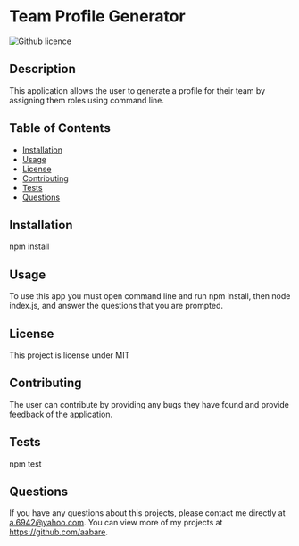 # Team Profile Generator
  ![Github licence](http://img.shields.io/badge/license-MIT-blue.svg)
  
  ## Description 
  This application allows the user to generate a profile for their team by assigning them roles using command line.
  ## Table of Contents
  * [Installation](#installation)
  * [Usage](#usage)
  * [License](#license)
  * [Contributing](#contributing)
  * [Tests](#tests)
  * [Questions](#questions)
  
  ## Installation 
  npm install
  ## Usage 
  To use this app you must open command line and run npm install, then node index.js, and answer the questions that you are prompted.
  ## License 
  This project is license under MIT
  ## Contributing 
  The user can contribute by providing any bugs they have found and provide feedback of the application.
  ## Tests
  npm test
  ## Questions
  If you have any questions about this projects, please contact me directly at a.6942@yahoo.com. You can view more of my projects at https://github.com/aabare.
